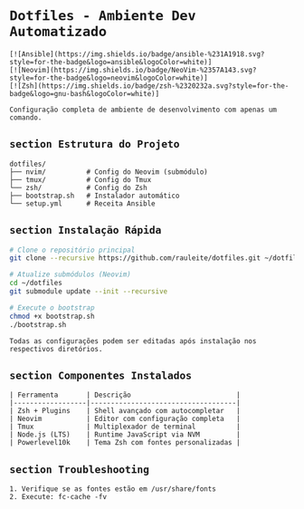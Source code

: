 # ```Dotfiles - Ambiente Dev Automatizado```

```badges
[![Ansible](https://img.shields.io/badge/ansible-%231A1918.svg?style=for-the-badge&logo=ansible&logoColor=white)]
[![Neovim](https://img.shields.io/badge/NeoVim-%2357A143.svg?style=for-the-badge&logo=neovim&logoColor=white)]
[![Zsh](https://img.shields.io/badge/zsh-%2320232a.svg?style=for-the-badge&logo=gnu-bash&logoColor=white)]
```

```description
Configuração completa de ambiente de desenvolvimento com apenas um comando.
```

## ```section Estrutura do Projeto```

```structure
dotfiles/
├── nvim/          # Config do Neovim (submódulo)
├── tmux/          # Config do Tmux
└── zsh/           # Config do Zsh
├── bootstrap.sh   # Instalador automático
└── setup.yml      # Receita Ansible
```

## ```section Instalação Rápida```

```bash
# Clone o repositório principal
git clone --recursive https://github.com/rauleite/dotfiles.git ~/dotfiles

# Atualize submódulos (Neovim)
cd ~/dotfiles
git submodule update --init --recursive

# Execute o bootstrap
chmod +x bootstrap.sh
./bootstrap.sh
```

```note
Todas as configurações podem ser editadas após instalação nos respectivos diretórios.
```

## ```section Componentes Instalados```

```table
| Ferramenta       | Descrição                          |
|------------------|------------------------------------|
| Zsh + Plugins    | Shell avançado com autocompletar   |
| Neovim           | Editor com configuração completa   |
| Tmux             | Multiplexador de terminal          |
| Node.js (LTS)    | Runtime JavaScript via NVM         |
| Powerlevel10k    | Tema Zsh com fontes personalizadas |
```

## ```section Troubleshooting```

```issue Fontes não aparecendo
1. Verifique se as fontes estão em /usr/share/fonts
2. Execute: fc-cache -fv
```

